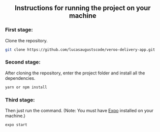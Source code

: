 <h2 align="center">Instructions for running the project on your machine</h2>

### First stage:
Clone the repository.
```zsh
git clone https://github.com/lucasaugustscode/veroo-delivery-app.git
```

### Second stage:
After cloning the repository, enter the project folder and install all the dependencies.
```zsh
yarn or npm install
```
### Third stage:
Then just run the command. (Note: You must have [Expo](https://expo.dev/) installed on your machine.)
```zsh
expo start
```
